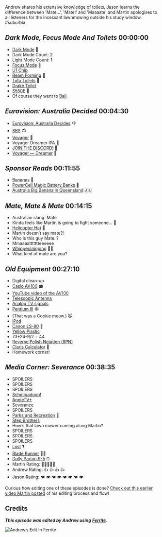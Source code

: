 Andrew shares his extensive knowledge of toilets, Jason learns the difference between 'Mate...', 'Mate!' and 'Maaaate' and Martin apologises to all listeners for the incessant lawnmowing outside his study window. #suburbia

## _Dark Mode, Focus Mode And Toilets_ 00:00:00

- [Dark Mode](https://support.apple.com/en-us/HT210332) 🦉
- Dark Mode Count: 2
- Light Mode Count: 1
- [Focus Mode](https://support.apple.com/en-us/HT212608) 🧘
- [U1 Chip](https://www.pocket-lint.com/phones/news/apple/149336-how-apple-s-u1-chip-adds-amazing-new-capabilities-to-the-iphone)
- [Beam Forming](https://en.wikipedia.org/wiki/Beamforming) 📡
- [Toto Toilets](https://www.totousa.com) 🚽
- [Drake Toilet](https://www.totousa.com/products/toilets#collections=10162024715689570064&filters=flush-rate:10150000000083160392,10150000000068453952)
- [S550E](https://www.totousa.com/washlet-s550e-contemporary-elongated-with-ewater) 🐳
- Of course they went to [Bali](https://en.wikipedia.org/wiki/Bali).

## _Eurovision: Australia Decided_ 00:04:30

- [Eurovision: Australia Decides](https://eurovisionworld.com/national/australia/australia-decides-2022) 👎
- [SBS](https://www.sbs.com.au) 📺
- [Voyager](https://www.voyagerau.com) 🤘
- Voyager Dreamer IPA 🍺
- [JOIN THE DISCORD!](https://discord.gg/mzdB2ug) 💬
- [Voyager — Dreamer](https://www.youtube.com/watch?v=ngBysDtBuvo) 🎸

## _Sponsor Reads_ 00:11:55

- [Bananas](https://www.hsph.harvard.edu/nutritionsource/food-features/bananas/) 🍌
- [PowerCell Magic Battery Banks](https://oneprimeplus.com) 🔋
- [Australia Big Banana in Queensland](https://bigthingsofaustralia.com/the-big-banana/) 🇦🇺

## _Mate, Mate & Mate_ 00:14:15

- Australian slang: Mate
- Kinda feels like Martin is going to fight someone... 🤺
- [Helicopter Hat](https://www.taghats.com/helicopter-hats.htm) 🚁
- Martin doesn’t say mate?!
- Who is this guy Mate..?
- Mmaaaattttttteeeeee
- [Whippersnipping](https://www.youtube.com/watch?v=TglNR3lnEhw) 🧑‍🌾
- What kind of mate are you?

## _Old Equipment_ 00:27:10

- Digital clean-up
- [Casio AV100](https://cdn.hemisphericviews.com/051%20Martin%20tv.jpg) 📻
- [YouTube video of the AV100](https://youtube.com/watch?v=yRvDNuNBfc4)
- [Telescopic Antenna](https://en.wikipedia.org/wiki/Whip_antenna#/media/File:Klaudia_801.JPG)
- [Analog TV signals](https://en.wikipedia.org/wiki/Analog_television)
- [Pentium III](https://cdn.hemisphericviews.com/051%20Jason%20cpu.jpg) 🕸
- (That was a Cookie meow.) 🐱
- [iPod](https://en.wikipedia.org/wiki/IPod)
- [Canon LS-80](https://shop.usa.canon.com/shop/en/catalog/ls-80tcg-mini-desktop-calculator) 🧮
- [Yellow Plastic](https://www.howtogeek.com/196687/ASK-HTG-WHY-DO-OLD-COMPUTERS-AND-GAME-CONSOLES-TURN-YELLOW/)
- 73+24-9/2 = 44
- [Reverse Polish Notation (RPN)](https://corporatefinanceinstitute.com/resources/knowledge/other/reverse-polish-notation-rpn/)
- [Claris Calculator](https://cdn.hemisphericviews.com/051%20Martin%20Calc.jpg) 🐶
- Homework corner!

## _Media Corner: Severance_ 00:38:35

- SPOILERS
- SPOILERS
- SPOILERS
- [Schmigadoon!](https://en.wikipedia.org/wiki/Schmigadoon!)
- [AppleTV+](https://tv.apple.com)
- [Severance](https://tv.apple.com/us/show/severance/umc.cmc.1srk2goyh2q2zdxcx605w8vtx?ctx_brand=tvs.sbd.4000)
- SPOILERS
- [Parks and Recreation](https://en.wikipedia.org/wiki/Parks_and_Recreation) 🌳
- [Step Brothers](https://www.themoviedb.org/movie/12133-step-brothers)
- How’s that lawn mower coming along Martin?
- SPOILERS
- SPOILERS
- SPOILERS
- [Lost](https://www.themoviedb.org/tv/4607-lost) ❓
- [Blade Runner](https://www.themoviedb.org/movie/78-blade-runner) 🏃‍♂️
- [Dolly Parton 9-5](https://www.youtube.com/watch?v=UbxUSsFXYo4) ⏰
- Martin Rating: 🦶🦶🦶🦶🦶
- Andrew Rating: 👍 👍 👍 👍
- Jason Rating: 👁 👁 👁 👁 👁 👁 👁 👁


Curious how editing one of these episodes is done? [Check out this earlier video Martin posted](https://www.youtube.com/watch?v=eMSRXU3_Cvo) of his editing process and flow!


## Credits

**_This episode was edited by Andrew using_** [**_Ferrite_**](https://www.wooji-juice.com/products/ferrite).

![Andrew’s Edit In Ferrite](https://cdn.hemisphericviews.com/Hemispheric%20Views%20Episode%20051%20Edit.png)
